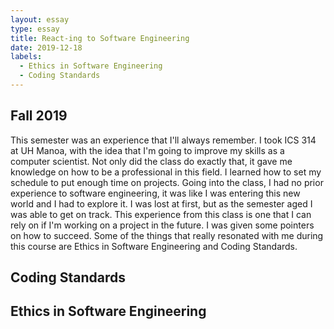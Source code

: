```yaml
---
layout: essay
type: essay
title: React-ing to Software Engineering
date: 2019-12-18
labels:
  - Ethics in Software Engineering
  - Coding Standards
---
```

## Fall 2019
This semester was an experience that I'll always remember. I took ICS 314 at UH Manoa, with the idea that I'm going to improve my skills as a computer scientist. Not only did the class do exactly that, it gave me knowledge on how to be a professional in this field. I learned how to set my schedule to put enough time on projects. Going into the class, I had no prior experience to software engineering, it was like I was entering this new world and I had to explore it. I was lost at first, but as the semester aged I was able to get on track. This experience from this class is one that I can rely on if I'm working on a project in the future. I was given some pointers on how to succeed. Some of the things that really resonated with me during this course are Ethics in Software Engineering and Coding Standards. 

## Coding Standards


## Ethics in Software Engineering


